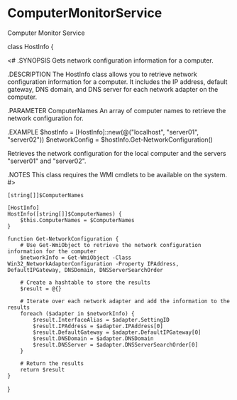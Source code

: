# ComputerMonitorService
Computer Monitor Service

class HostInfo {

<#
.SYNOPSIS
Gets network configuration information for a computer.

.DESCRIPTION
The HostInfo class allows you to retrieve network configuration information for a computer. It includes the IP address, default gateway, DNS domain, and DNS server for each network adapter on the computer.

.PARAMETER ComputerNames
An array of computer names to retrieve the network configuration for.

.EXAMPLE
$hostInfo = [HostInfo]::new(@("localhost", "server01", "server02"))
$networkConfig = $hostInfo.Get-NetworkConfiguration()

Retrieves the network configuration for the local computer and the servers "server01" and "server02".

.NOTES
This class requires the WMI cmdlets to be available on the system.
#>

    [string[]]$ComputerNames

    [HostInfo]
    HostInfo([string[]]$ComputerNames) {
        $this.ComputerNames = $ComputerNames
    }

    function Get-NetworkConfiguration {
        # Use Get-WmiObject to retrieve the network configuration information for the computer
        $networkInfo = Get-WmiObject -Class Win32_NetworkAdapterConfiguration -Property IPAddress, DefaultIPGateway, DNSDomain, DNSServerSearchOrder

        # Create a hashtable to store the results
        $result = @{}

        # Iterate over each network adapter and add the information to the results
        foreach ($adapter in $networkInfo) {
            $result.InterfaceAlias = $adapter.SettingID
            $result.IPAddress = $adapter.IPAddress[0]
            $result.DefaultGateway = $adapter.DefaultIPGateway[0]
            $result.DNSDomain = $adapter.DNSDomain
            $result.DNSServer = $adapter.DNSServerSearchOrder[0]
        }

        # Return the results
        return $result
    }
}

